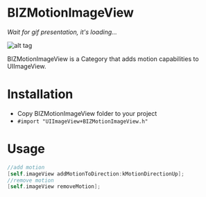 # BIZMotionImageView

*Wait for gif presentation, it's loading...*

![alt tag](https://github.com/bizibizi/BIZFloatingImage/blob/master/presentation.gif)


BIZMotionImageView is a Category that adds motion capabilities to UIImageView.

# Installation

 - Copy BIZMotionImageView folder to your project 
 - ```#import "UIImageView+BIZMotionImageView.h"``` 

# Usage

```objective-c
//add motion
[self.imageView addMotionToDirection:kMotionDirectionUp];
//remove motion
[self.imageView removeMotion];
```

